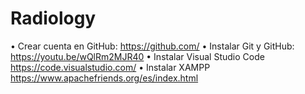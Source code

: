 # Radiology 


• Crear cuenta en GitHub: 
https://github.com/ 
• Instalar Git y GitHub: 
https://youtu.be/wQlRm2MJR40 
• Instalar Visual Studio Code 
 https://code.visualstudio.com/ 
• Instalar XAMPP 
https://www.apachefriends.org/es/index.html 
